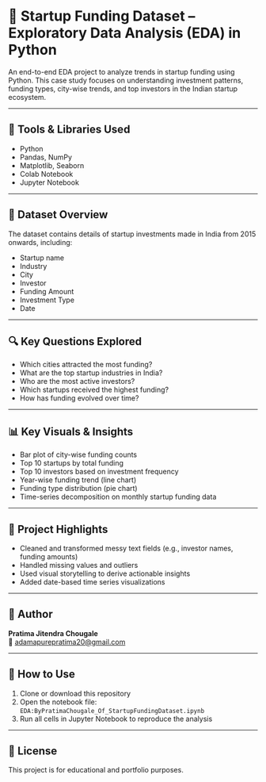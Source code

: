 # 🚀 Startup Funding Dataset – Exploratory Data Analysis (EDA) in Python

An end-to-end EDA project to analyze trends in startup funding using Python. This case study focuses on understanding investment patterns, funding types, city-wise trends, and top investors in the Indian startup ecosystem.

---

## 🧰 Tools & Libraries Used
- Python
- Pandas, NumPy
- Matplotlib, Seaborn
- Colab Notebook
- Jupyter Notebook

---

## 📁 Dataset Overview
The dataset contains details of startup investments made in India from 2015 onwards, including:
- Startup name
- Industry
- City
- Investor
- Funding Amount
- Investment Type
- Date

---

## 🔍 Key Questions Explored
- Which cities attracted the most funding?
- What are the top startup industries in India?
- Who are the most active investors?
- Which startups received the highest funding?
- How has funding evolved over time?

---

## 📊 Key Visuals & Insights
- Bar plot of city-wise funding counts
- Top 10 startups by total funding
- Top 10 investors based on investment frequency
- Year-wise funding trend (line chart)
- Funding type distribution (pie chart)
- Time-series decomposition on monthly startup funding data

---

## 📌 Project Highlights
- Cleaned and transformed messy text fields (e.g., investor names, funding amounts)
- Handled missing values and outliers
- Used visual storytelling to derive actionable insights
- Added date-based time series visualizations

---

## 💼 Author
**Pratima Jitendra Chougale**  
📧 adamapurepratima20@gmail.com  

---

## 📎 How to Use
1. Clone or download this repository
2. Open the notebook file: `EDA:ByPratimaChougale_Of_StartupFundingDataset.ipynb`
3. Run all cells in Jupyter Notebook to reproduce the analysis

---

## 📝 License
This project is for educational and portfolio purposes.
